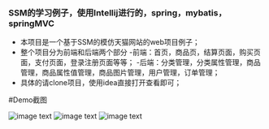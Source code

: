 ### SSM的学习例子，使用Intellij进行的，spring，mybatis，springMVC
- 本项目是一个基于SSM的模仿天猫网站的web项目例子；
- 整个项目分为前端和后端两个部分
-前端：首页，商品页，结算页面，购买页面，支付页面，登录注册页面等等；
-后端：分类管理，分类属性管理，商品管理，商品属性值管理，商品图片管理，用户管理，订单管理；
- 具体的请clone项目，使用idea直接打开查看即可；

#Demo截图

![image text](https://raw.githubusercontent.com/WarframePrimer/mytmall/master/img-folder/index.jpg)
![image text](https://raw.githubusercontent.com/WarframePrimer/mytmall/master/img-folder/admin.jpg)
![image text](https://raw.githubusercontent.com/WarframePrimer/mytmall/master/img-folder/product.jpg)



